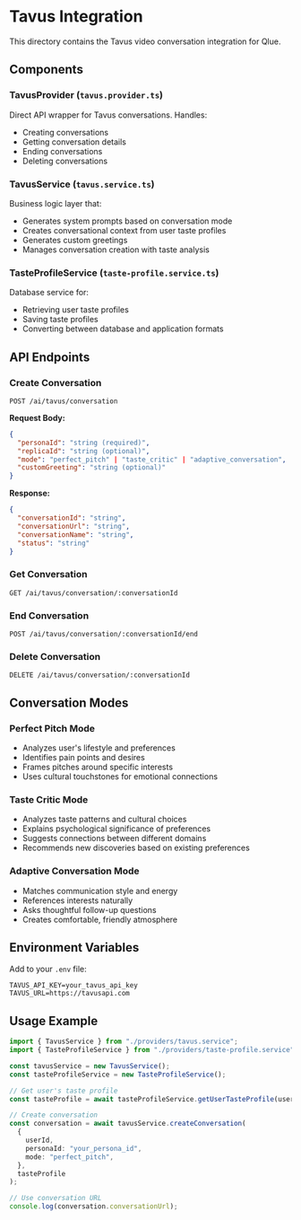 # Tavus Integration

This directory contains the Tavus video conversation integration for Qlue.

## Components

### TavusProvider (`tavus.provider.ts`)

Direct API wrapper for Tavus conversations. Handles:

- Creating conversations
- Getting conversation details
- Ending conversations
- Deleting conversations

### TavusService (`tavus.service.ts`)

Business logic layer that:

- Generates system prompts based on conversation mode
- Creates conversational context from user taste profiles
- Generates custom greetings
- Manages conversation creation with taste analysis

### TasteProfileService (`taste-profile.service.ts`)

Database service for:

- Retrieving user taste profiles
- Saving taste profiles
- Converting between database and application formats

## API Endpoints

### Create Conversation

```
POST /ai/tavus/conversation
```

**Request Body:**

```json
{
  "personaId": "string (required)",
  "replicaId": "string (optional)",
  "mode": "perfect_pitch" | "taste_critic" | "adaptive_conversation",
  "customGreeting": "string (optional)"
}
```

**Response:**

```json
{
  "conversationId": "string",
  "conversationUrl": "string",
  "conversationName": "string",
  "status": "string"
}
```

### Get Conversation

```
GET /ai/tavus/conversation/:conversationId
```

### End Conversation

```
POST /ai/tavus/conversation/:conversationId/end
```

### Delete Conversation

```
DELETE /ai/tavus/conversation/:conversationId
```

## Conversation Modes

### Perfect Pitch Mode

- Analyzes user's lifestyle and preferences
- Identifies pain points and desires
- Frames pitches around specific interests
- Uses cultural touchstones for emotional connections

### Taste Critic Mode

- Analyzes taste patterns and cultural choices
- Explains psychological significance of preferences
- Suggests connections between different domains
- Recommends new discoveries based on existing preferences

### Adaptive Conversation Mode

- Matches communication style and energy
- References interests naturally
- Asks thoughtful follow-up questions
- Creates comfortable, friendly atmosphere

## Environment Variables

Add to your `.env` file:

```
TAVUS_API_KEY=your_tavus_api_key
TAVUS_URL=https://tavusapi.com
```

## Usage Example

```typescript
import { TavusService } from "./providers/tavus.service";
import { TasteProfileService } from "./providers/taste-profile.service";

const tavusService = new TavusService();
const tasteProfileService = new TasteProfileService();

// Get user's taste profile
const tasteProfile = await tasteProfileService.getUserTasteProfile(userId);

// Create conversation
const conversation = await tavusService.createConversation(
  {
    userId,
    personaId: "your_persona_id",
    mode: "perfect_pitch",
  },
  tasteProfile
);

// Use conversation URL
console.log(conversation.conversationUrl);
```
